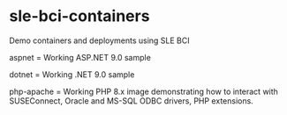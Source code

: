 # sle-bci-containers
Demo containers and deployments using SLE BCI


  aspnet = Working ASP.NET 9.0 sample


  dotnet = Working .NET 9.0 sample


  php-apache = Working PHP 8.x image demonstrating how to interact with SUSEConnect, Oracle and MS-SQL ODBC drivers, PHP extensions.

  
